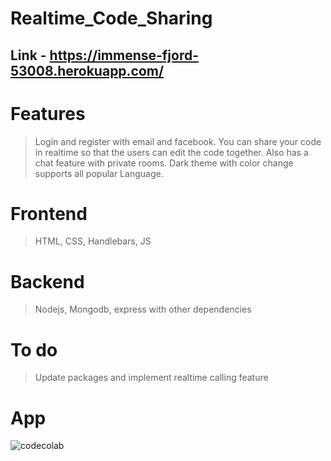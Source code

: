 # Realtime_Code_Sharing 

## Link - https://immense-fjord-53008.herokuapp.com/

# Features 

> Login and register with email and facebook. 
> You can share your code in realtime so that the users can edit the code together.
> Also has a chat feature with private rooms.
> Dark theme with color change supports all popular Language.

# Frontend 

> HTML, CSS, Handlebars, JS

# Backend 

> Nodejs, Mongodb, express with other dependencies 

# To do

> Update packages and implement realtime calling feature

# App

![codecolab](https://user-images.githubusercontent.com/57112545/113929299-84815f80-980d-11eb-99de-7c6c2dba76be.png)
